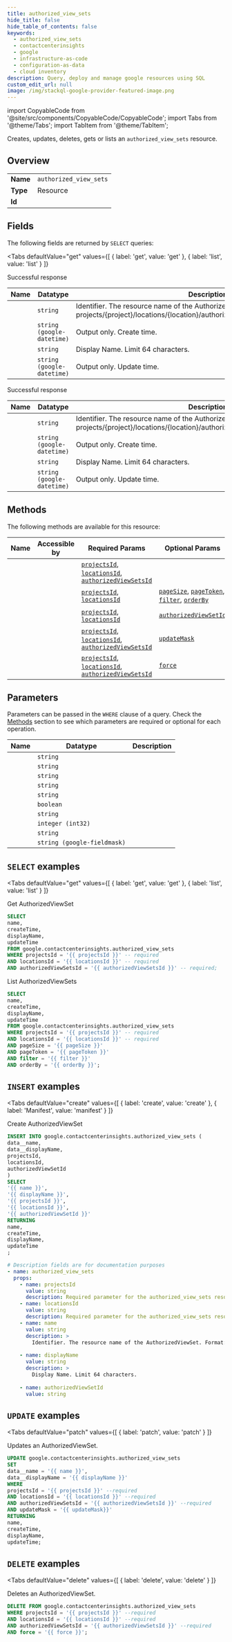 ```yaml
--- 
title: authorized_view_sets
hide_title: false
hide_table_of_contents: false
keywords:
  - authorized_view_sets
  - contactcenterinsights
  - google
  - infrastructure-as-code
  - configuration-as-data
  - cloud inventory
description: Query, deploy and manage google resources using SQL
custom_edit_url: null
image: /img/stackql-google-provider-featured-image.png
---
```


import CopyableCode from '@site/src/components/CopyableCode/CopyableCode';
import Tabs from '@theme/Tabs';
import TabItem from '@theme/TabItem';

Creates, updates, deletes, gets or lists an <code>authorized_view_sets</code> resource.

## Overview
<table><tbody>
<tr><td><b>Name</b></td><td><code>authorized_view_sets</code></td></tr>
<tr><td><b>Type</b></td><td>Resource</td></tr>
<tr><td><b>Id</b></td><td><CopyableCode code="google.contactcenterinsights.authorized_view_sets" /></td></tr>
</tbody></table>

## Fields

The following fields are returned by `SELECT` queries:

<Tabs
    defaultValue="get"
    values={[
        { label: 'get', value: 'get' },
        { label: 'list', value: 'list' }
    ]}
>
<TabItem value="get">

Successful response

<table>
<thead>
    <tr>
    <th>Name</th>
    <th>Datatype</th>
    <th>Description</th>
    </tr>
</thead>
<tbody>
<tr>
    <td><CopyableCode code="name" /></td>
    <td><code>string</code></td>
    <td>Identifier. The resource name of the AuthorizedViewSet. Format: projects/&#123;project&#125;/locations/&#123;location&#125;/authorizedViewSets/&#123;authorized_view_set&#125;</td>
</tr>
<tr>
    <td><CopyableCode code="createTime" /></td>
    <td><code>string (google-datetime)</code></td>
    <td>Output only. Create time.</td>
</tr>
<tr>
    <td><CopyableCode code="displayName" /></td>
    <td><code>string</code></td>
    <td>Display Name. Limit 64 characters.</td>
</tr>
<tr>
    <td><CopyableCode code="updateTime" /></td>
    <td><code>string (google-datetime)</code></td>
    <td>Output only. Update time.</td>
</tr>
</tbody>
</table>
</TabItem>
<TabItem value="list">

Successful response

<table>
<thead>
    <tr>
    <th>Name</th>
    <th>Datatype</th>
    <th>Description</th>
    </tr>
</thead>
<tbody>
<tr>
    <td><CopyableCode code="name" /></td>
    <td><code>string</code></td>
    <td>Identifier. The resource name of the AuthorizedViewSet. Format: projects/&#123;project&#125;/locations/&#123;location&#125;/authorizedViewSets/&#123;authorized_view_set&#125;</td>
</tr>
<tr>
    <td><CopyableCode code="createTime" /></td>
    <td><code>string (google-datetime)</code></td>
    <td>Output only. Create time.</td>
</tr>
<tr>
    <td><CopyableCode code="displayName" /></td>
    <td><code>string</code></td>
    <td>Display Name. Limit 64 characters.</td>
</tr>
<tr>
    <td><CopyableCode code="updateTime" /></td>
    <td><code>string (google-datetime)</code></td>
    <td>Output only. Update time.</td>
</tr>
</tbody>
</table>
</TabItem>
</Tabs>

## Methods

The following methods are available for this resource:

<table>
<thead>
    <tr>
    <th>Name</th>
    <th>Accessible by</th>
    <th>Required Params</th>
    <th>Optional Params</th>
    <th>Description</th>
    </tr>
</thead>
<tbody>
<tr>
    <td><a href="#get"><CopyableCode code="get" /></a></td>
    <td><CopyableCode code="select" /></td>
    <td><a href="#parameter-projectsId"><code>projectsId</code></a>, <a href="#parameter-locationsId"><code>locationsId</code></a>, <a href="#parameter-authorizedViewSetsId"><code>authorizedViewSetsId</code></a></td>
    <td></td>
    <td>Get AuthorizedViewSet</td>
</tr>
<tr>
    <td><a href="#list"><CopyableCode code="list" /></a></td>
    <td><CopyableCode code="select" /></td>
    <td><a href="#parameter-projectsId"><code>projectsId</code></a>, <a href="#parameter-locationsId"><code>locationsId</code></a></td>
    <td><a href="#parameter-pageSize"><code>pageSize</code></a>, <a href="#parameter-pageToken"><code>pageToken</code></a>, <a href="#parameter-filter"><code>filter</code></a>, <a href="#parameter-orderBy"><code>orderBy</code></a></td>
    <td>List AuthorizedViewSets</td>
</tr>
<tr>
    <td><a href="#create"><CopyableCode code="create" /></a></td>
    <td><CopyableCode code="insert" /></td>
    <td><a href="#parameter-projectsId"><code>projectsId</code></a>, <a href="#parameter-locationsId"><code>locationsId</code></a></td>
    <td><a href="#parameter-authorizedViewSetId"><code>authorizedViewSetId</code></a></td>
    <td>Create AuthorizedViewSet</td>
</tr>
<tr>
    <td><a href="#patch"><CopyableCode code="patch" /></a></td>
    <td><CopyableCode code="update" /></td>
    <td><a href="#parameter-projectsId"><code>projectsId</code></a>, <a href="#parameter-locationsId"><code>locationsId</code></a>, <a href="#parameter-authorizedViewSetsId"><code>authorizedViewSetsId</code></a></td>
    <td><a href="#parameter-updateMask"><code>updateMask</code></a></td>
    <td>Updates an AuthorizedViewSet.</td>
</tr>
<tr>
    <td><a href="#delete"><CopyableCode code="delete" /></a></td>
    <td><CopyableCode code="delete" /></td>
    <td><a href="#parameter-projectsId"><code>projectsId</code></a>, <a href="#parameter-locationsId"><code>locationsId</code></a>, <a href="#parameter-authorizedViewSetsId"><code>authorizedViewSetsId</code></a></td>
    <td><a href="#parameter-force"><code>force</code></a></td>
    <td>Deletes an AuthorizedViewSet.</td>
</tr>
</tbody>
</table>

## Parameters

Parameters can be passed in the `WHERE` clause of a query. Check the [Methods](#methods) section to see which parameters are required or optional for each operation.

<table>
<thead>
    <tr>
    <th>Name</th>
    <th>Datatype</th>
    <th>Description</th>
    </tr>
</thead>
<tbody>
<tr id="parameter-authorizedViewSetsId">
    <td><CopyableCode code="authorizedViewSetsId" /></td>
    <td><code>string</code></td>
    <td></td>
</tr>
<tr id="parameter-locationsId">
    <td><CopyableCode code="locationsId" /></td>
    <td><code>string</code></td>
    <td></td>
</tr>
<tr id="parameter-projectsId">
    <td><CopyableCode code="projectsId" /></td>
    <td><code>string</code></td>
    <td></td>
</tr>
<tr id="parameter-authorizedViewSetId">
    <td><CopyableCode code="authorizedViewSetId" /></td>
    <td><code>string</code></td>
    <td></td>
</tr>
<tr id="parameter-filter">
    <td><CopyableCode code="filter" /></td>
    <td><code>string</code></td>
    <td></td>
</tr>
<tr id="parameter-force">
    <td><CopyableCode code="force" /></td>
    <td><code>boolean</code></td>
    <td></td>
</tr>
<tr id="parameter-orderBy">
    <td><CopyableCode code="orderBy" /></td>
    <td><code>string</code></td>
    <td></td>
</tr>
<tr id="parameter-pageSize">
    <td><CopyableCode code="pageSize" /></td>
    <td><code>integer (int32)</code></td>
    <td></td>
</tr>
<tr id="parameter-pageToken">
    <td><CopyableCode code="pageToken" /></td>
    <td><code>string</code></td>
    <td></td>
</tr>
<tr id="parameter-updateMask">
    <td><CopyableCode code="updateMask" /></td>
    <td><code>string (google-fieldmask)</code></td>
    <td></td>
</tr>
</tbody>
</table>

## `SELECT` examples

<Tabs
    defaultValue="get"
    values={[
        { label: 'get', value: 'get' },
        { label: 'list', value: 'list' }
    ]}
>
<TabItem value="get">

Get AuthorizedViewSet

```sql
SELECT
name,
createTime,
displayName,
updateTime
FROM google.contactcenterinsights.authorized_view_sets
WHERE projectsId = '{{ projectsId }}' -- required
AND locationsId = '{{ locationsId }}' -- required
AND authorizedViewSetsId = '{{ authorizedViewSetsId }}' -- required;
```
</TabItem>
<TabItem value="list">

List AuthorizedViewSets

```sql
SELECT
name,
createTime,
displayName,
updateTime
FROM google.contactcenterinsights.authorized_view_sets
WHERE projectsId = '{{ projectsId }}' -- required
AND locationsId = '{{ locationsId }}' -- required
AND pageSize = '{{ pageSize }}'
AND pageToken = '{{ pageToken }}'
AND filter = '{{ filter }}'
AND orderBy = '{{ orderBy }}';
```
</TabItem>
</Tabs>


## `INSERT` examples

<Tabs
    defaultValue="create"
    values={[
        { label: 'create', value: 'create' },
        { label: 'Manifest', value: 'manifest' }
    ]}
>
<TabItem value="create">

Create AuthorizedViewSet

```sql
INSERT INTO google.contactcenterinsights.authorized_view_sets (
data__name,
data__displayName,
projectsId,
locationsId,
authorizedViewSetId
)
SELECT 
'{{ name }}',
'{{ displayName }}',
'{{ projectsId }}',
'{{ locationsId }}',
'{{ authorizedViewSetId }}'
RETURNING
name,
createTime,
displayName,
updateTime
;
```
</TabItem>
<TabItem value="manifest">

```yaml
# Description fields are for documentation purposes
- name: authorized_view_sets
  props:
    - name: projectsId
      value: string
      description: Required parameter for the authorized_view_sets resource.
    - name: locationsId
      value: string
      description: Required parameter for the authorized_view_sets resource.
    - name: name
      value: string
      description: >
        Identifier. The resource name of the AuthorizedViewSet. Format: projects/{project}/locations/{location}/authorizedViewSets/{authorized_view_set}
        
    - name: displayName
      value: string
      description: >
        Display Name. Limit 64 characters.
        
    - name: authorizedViewSetId
      value: string
```
</TabItem>
</Tabs>


## `UPDATE` examples

<Tabs
    defaultValue="patch"
    values={[
        { label: 'patch', value: 'patch' }
    ]}
>
<TabItem value="patch">

Updates an AuthorizedViewSet.

```sql
UPDATE google.contactcenterinsights.authorized_view_sets
SET 
data__name = '{{ name }}',
data__displayName = '{{ displayName }}'
WHERE 
projectsId = '{{ projectsId }}' --required
AND locationsId = '{{ locationsId }}' --required
AND authorizedViewSetsId = '{{ authorizedViewSetsId }}' --required
AND updateMask = '{{ updateMask}}'
RETURNING
name,
createTime,
displayName,
updateTime;
```
</TabItem>
</Tabs>


## `DELETE` examples

<Tabs
    defaultValue="delete"
    values={[
        { label: 'delete', value: 'delete' }
    ]}
>
<TabItem value="delete">

Deletes an AuthorizedViewSet.

```sql
DELETE FROM google.contactcenterinsights.authorized_view_sets
WHERE projectsId = '{{ projectsId }}' --required
AND locationsId = '{{ locationsId }}' --required
AND authorizedViewSetsId = '{{ authorizedViewSetsId }}' --required
AND force = '{{ force }}';
```
</TabItem>
</Tabs>
